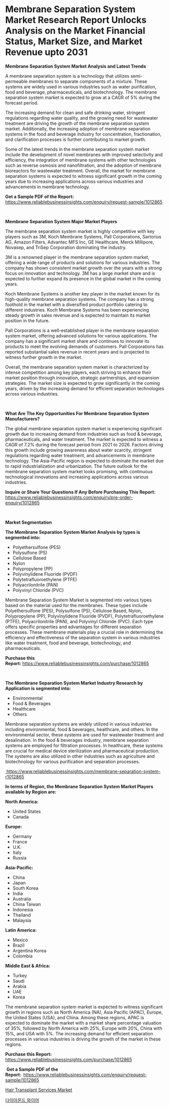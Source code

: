 <p><h1>Membrane Separation System Market Research Report Unlocks Analysis on the Market Financial Status, Market Size, and Market Revenue upto 2031</h1></p><p><strong>Membrane Separation System Market Analysis and Latest Trends</strong></p>
<p><p>A membrane separation system is a technology that utilizes semi-permeable membranes to separate components of a mixture. These systems are widely used in various industries such as water purification, food and beverage, pharmaceuticals, and biotechnology. The membrane separation system market is expected to grow at a CAGR of 5% during the forecast period.</p><p>The increasing demand for clean and safe drinking water, stringent regulations regarding water quality, and the growing need for wastewater treatment are driving the growth of the membrane separation system market. Additionally, the increasing adoption of membrane separation systems in the food and beverage industry for concentration, fractionation, and clarification processes is further contributing to market growth.</p><p>Some of the latest trends in the membrane separation system market include the development of novel membranes with improved selectivity and efficiency, the integration of membrane systems with other technologies such as reverse osmosis and nanofiltration, and the adoption of membrane bioreactors for wastewater treatment. Overall, the market for membrane separation systems is expected to witness significant growth in the coming years due to increasing applications across various industries and advancements in membrane technology.</p></p>
<p><strong>Get a Sample PDF of the Report:&nbsp;</strong> <a href="https://www.reliablebusinessinsights.com/enquiry/request-sample/1012865">https://www.reliablebusinessinsights.com/enquiry/request-sample/1012865</a></p>
<p>&nbsp;</p>
<p><strong>Membrane Separation System Major Market Players</strong></p>
<p><p>The membrane separation system market is highly competitive with key players such as 3M, Koch Membrane Systems, Pall Corporations, Sartorius AG, Amazon Filters, Advantec MFS Inc, GE Healthcare, Merck Millipore, Novasep, and TriSep Corporation dominating the industry.</p><p>3M is a renowned player in the membrane separation system market, offering a wide range of products and solutions for various industries. The company has shown consistent market growth over the years with a strong focus on innovation and technology. 3M has a large market share and is expected to further expand its presence in the global market in the coming years.</p><p>Koch Membrane Systems is another key player in the market known for its high-quality membrane separation systems. The company has a strong foothold in the market with a diversified product portfolio catering to different industries. Koch Membrane Systems has been experiencing steady growth in sales revenue and is expected to maintain its market position in the future.</p><p>Pall Corporations is a well-established player in the membrane separation system market, offering advanced solutions for various applications. The company has a significant market share and continues to innovate its products to meet the evolving demands of customers. Pall Corporations has reported substantial sales revenue in recent years and is projected to witness further growth in the market.</p><p>Overall, the membrane separation system market is characterized by intense competition among key players, each striving to enhance their market position through innovation, strategic partnerships, and expansion strategies. The market size is expected to grow significantly in the coming years, driven by the increasing demand for efficient separation technologies across various industries.</p></p>
<p>&nbsp;</p>
<p><strong>What Are The Key Opportunities For Membrane Separation System Manufacturers?</strong></p>
<p><p>The global membrane separation system market is experiencing significant growth due to increasing demand from industries such as food & beverage, pharmaceuticals, and water treatment. The market is expected to witness a CAGR of 7.2% during the forecast period from 2021 to 2026. Factors driving this growth include growing awareness about water scarcity, stringent regulations regarding water treatment, and advancements in membrane technology. The Asia-Pacific region is expected to dominate the market due to rapid industrialization and urbanization. The future outlook for the membrane separation system market looks promising, with continuous technological innovations and increasing applications across various industries.</p></p>
<p><strong>Inquire or Share Your Questions If Any Before Purchasing This Report:</strong> <a href="https://www.reliablebusinessinsights.com/enquiry/pre-order-enquiry/1012865">https://www.reliablebusinessinsights.com/enquiry/pre-order-enquiry/1012865</a></p>
<p>&nbsp;</p>
<p><strong>Market Segmentation</strong></p>
<p><strong>The Membrane Separation System Market Analysis by types is segmented into:</strong></p>
<p><ul><li>Polyethersulfone (PES)</li><li>Polysulfone (PS)</li><li>Cellulose Based</li><li>Nylon</li><li>Polypropylene (PP)</li><li>Polyvinylidene Fluoride (PVDF)</li><li>Polytetrafluoroethylene (PTFE)</li><li>Polyacrilonitrile (PAN)</li><li>Polyvinyl Chloride (PVC)</li></ul></p>
<p><p>Membrane Separation System Market is segmented into various types based on the material used for the membranes. These types include Polyethersulfone (PES), Polysulfone (PS), Cellulose Based, Nylon, Polypropylene (PP), Polyvinylidene Fluoride (PVDF), Polytetrafluoroethylene (PTFE), Polyacrilonitrile (PAN), and Polyvinyl Chloride (PVC). Each type offers specific properties and advantages for different separation processes. These membrane materials play a crucial role in determining the efficiency and effectiveness of the separation system in various industries like water treatment, food and beverage, biotechnology, and pharmaceuticals.</p></p>
<p><strong>Purchase this Report:&nbsp;</strong><a href="https://www.reliablebusinessinsights.com/purchase/1012865">https://www.reliablebusinessinsights.com/purchase/1012865</a></p>
<p>&nbsp;</p>
<p><strong>The Membrane Separation System Market Industry Research by Application is segmented into:</strong></p>
<p><ul><li>Environmental</li><li>Food & Beverages</li><li>Healthcare</li><li>Others</li></ul></p>
<p><p>Membrane separation systems are widely utilized in various industries including environmental, food & beverages, healthcare, and others. In the environmental sector, these systems are used for wastewater treatment and desalination. In the food & beverages industry, membrane separation systems are employed for filtration processes. In healthcare, these systems are crucial for medical device sterilization and pharmaceutical production. The systems are also utilized in other industries such as agriculture and biotechnology for various purification and separation processes.</p></p>
<p><a href="https://www.reliablebusinessinsights.com/membrane-separation-system-r1012865">&nbsp;https://www.reliablebusinessinsights.com/membrane-separation-system-r1012865</a></p>
<p><strong>In terms of Region, the Membrane Separation System Market Players available by Region are:</strong></p>
<p>
    <p> <strong> North America: </strong>
        <ul>
            <li>United States</li>
            <li>Canada</li>
        </ul>
        </p> 
    <p> <strong> Europe: </strong>
        <ul>
            <li>Germany</li>
            <li>France</li>
            <li>U.K.</li>
            <li>Italy</li>
            <li>Russia</li>
        </ul>
        </p> 
    <p> <strong> Asia-Pacific: </strong>
        <ul>
            <li>China</li>
            <li>Japan</li>
            <li>South Korea</li>
            <li>India</li>
            <li>Australia</li>
            <li>China Taiwan</li>
            <li>Indonesia</li>
            <li>Thailand</li>
            <li>Malaysia</li>
        </ul>
        </p> 
    <p> <strong> Latin America: </strong>
        <ul>
            <li>Mexico</li>
            <li>Brazil</li>
            <li>Argentina Korea</li>
            <li>Colombia</li>
        </ul>
        </p> 
    <p> <strong> Middle East & Africa: </strong>
        <ul>
            <li>Turkey</li>
            <li>Saudi</li>
            <li>Arabia</li>
            <li>UAE</li>
            <li>Korea</li>
        </ul>
    </p>
    </p>
<p><p>The membrane separation system market is expected to witness significant growth in regions such as North America (NA), Asia Pacific (APAC), Europe, the United States (USA), and China. Among these regions, APAC is expected to dominate the market with a market share percentage valuation of 35%, followed by North America with 25%, Europe with 20%, China with 15%, and USA with 5%. The increasing demand for efficient separation processes in various industries is driving the growth of the market in these regions.</p></p>
<p><strong>Purchase this Report: </strong><a href="https://www.reliablebusinessinsights.com/purchase/1012865">https://www.reliablebusinessinsights.com/purchase/1012865</a></p>
<p>&nbsp;<strong>Get a Sample PDF of the Report:&nbsp;&nbsp;</strong><a href="https://www.reliablebusinessinsights.com/enquiry/request-sample/1012865">https://www.reliablebusinessinsights.com/enquiry/request-sample/1012865</a></p>
<p><strong></strong></p>
<p><p><a href="https://github.com/eugeneKim6262/Market-Research-Report-List-1/blob/main/hair-transplant-services-market.md">Hair Transplant Services Market</a></p><p><a href="https://github.com/vss5505pa7z1p/Market-Research-Report-List-3/blob/main/464092878232.md">다이아몬드 와이어</a></p></p>